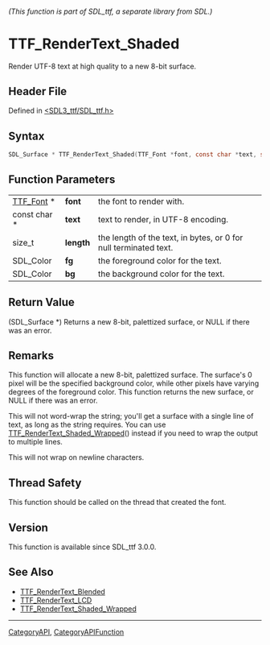 ###### (This function is part of SDL_ttf, a separate library from SDL.)
# TTF_RenderText_Shaded

Render UTF-8 text at high quality to a new 8-bit surface.

## Header File

Defined in [<SDL3_ttf/SDL_ttf.h>](https://github.com/libsdl-org/SDL_ttf/blob/main/include/SDL3_ttf/SDL_ttf.h)

## Syntax

```c
SDL_Surface * TTF_RenderText_Shaded(TTF_Font *font, const char *text, size_t length, SDL_Color fg, SDL_Color bg);
```

## Function Parameters

|                        |            |                                                                  |
| ---------------------- | ---------- | ---------------------------------------------------------------- |
| [TTF_Font](TTF_Font) * | **font**   | the font to render with.                                         |
| const char *           | **text**   | text to render, in UTF-8 encoding.                               |
| size_t                 | **length** | the length of the text, in bytes, or 0 for null terminated text. |
| SDL_Color              | **fg**     | the foreground color for the text.                               |
| SDL_Color              | **bg**     | the background color for the text.                               |

## Return Value

(SDL_Surface *) Returns a new 8-bit, palettized surface, or NULL if there
was an error.

## Remarks

This function will allocate a new 8-bit, palettized surface. The surface's
0 pixel will be the specified background color, while other pixels have
varying degrees of the foreground color. This function returns the new
surface, or NULL if there was an error.

This will not word-wrap the string; you'll get a surface with a single line
of text, as long as the string requires. You can use
[TTF_RenderText_Shaded_Wrapped](TTF_RenderText_Shaded_Wrapped)() instead if
you need to wrap the output to multiple lines.

This will not wrap on newline characters.

## Thread Safety

This function should be called on the thread that created the font.

## Version

This function is available since SDL_ttf 3.0.0.

## See Also

- [TTF_RenderText_Blended](TTF_RenderText_Blended)
- [TTF_RenderText_LCD](TTF_RenderText_LCD)
- [TTF_RenderText_Shaded_Wrapped](TTF_RenderText_Shaded_Wrapped)

----
[CategoryAPI](CategoryAPI), [CategoryAPIFunction](CategoryAPIFunction)

